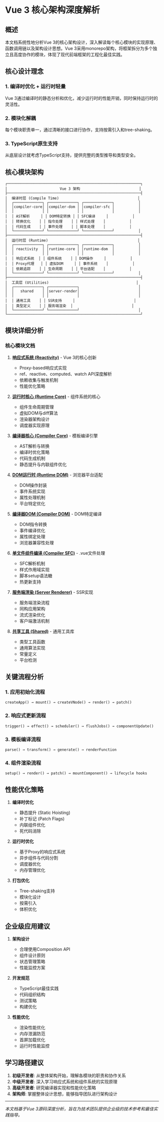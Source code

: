 # Vue 3 核心架构深度解析

## 概述

本文档系统性地分析Vue 3的核心架构设计，深入解读每个核心模块的实现原理、函数调用链以及架构设计思想。Vue 3采用monorepo架构，将框架拆分为多个独立且高度协作的模块，体现了现代前端框架的工程化最佳实践。

## 核心设计理念

### 1. 编译时优化 + 运行时轻量
Vue 3通过编译时的静态分析和优化，减少运行时的性能开销，同时保持运行时的灵活性。

### 2. 模块化解耦
每个模块职责单一，通过清晰的接口进行协作，支持按需引入和tree-shaking。

### 3. TypeScript原生支持
从底层设计就考虑TypeScript支持，提供完整的类型推导和类型安全。

## 核心模块架构

```
┌─────────────────────────────────────────────────────────────┐
│                        Vue 3 架构                           │
├─────────────────────────────────────────────────────────────┤
│  编译时层 (Compile Time)                                    │
│  ┌─────────────┐ ┌─────────────┐ ┌─────────────┐           │
│  │compiler-core│ │compiler-dom │ │compiler-sfc │           │
│  │             │ │             │ │             │           │
│  │ AST解析     │ │ DOM特定转换 │ │ SFC编译     │           │
│  │ 转换优化    │ │ 指令处理    │ │ 样式处理    │           │
│  │ 代码生成    │ │ 事件处理    │ │ 脚本处理    │           │
│  └─────────────┘ └─────────────┘ └─────────────┘           │
├─────────────────────────────────────────────────────────────┤
│  运行时层 (Runtime)                                         │
│  ┌─────────────┐ ┌─────────────┐ ┌─────────────┐           │
│  │ reactivity  │ │runtime-core │ │runtime-dom  │           │
│  │             │ │             │ │             │           │
│  │ 响应式系统  │ │ 组件系统    │ │ DOM操作     │           │
│  │ Proxy代理   │ │ 虚拟DOM     │ │ 事件系统    │           │
│  │ 依赖追踪    │ │ 生命周期    │ │ 平台适配    │           │
│  └─────────────┘ └─────────────┘ └─────────────┘           │
├─────────────────────────────────────────────────────────────┤
│  工具层 (Utilities)                                        │
│  ┌─────────────┐ ┌─────────────┐                           │
│  │   shared    │ │server-render│                           │
│  │             │ │             │                           │
│  │ 通用工具    │ │ SSR支持     │                           │
│  │ 类型定义    │ │ 服务端渲染  │                           │
│  └─────────────┘ └─────────────┘                           │
└─────────────────────────────────────────────────────────────┘
```

## 模块详细分析

### 核心模块文档

1. **[响应式系统 (Reactivity)](./reactivity.md)** - Vue 3的核心创新
   - Proxy-based响应式实现
   - ref、reactive、computed、watch API深度解析
   - 依赖收集与触发机制
   - 性能优化策略

2. **[运行时核心 (Runtime Core)](./runtime-core.md)** - 组件系统的核心
   - 组件生命周期管理
   - 虚拟DOM与diff算法
   - 渲染器架构设计
   - 调度器实现原理

3. **[编译器核心 (Compiler Core)](./compiler-core.md)** - 模板编译引擎
   - AST解析与转换
   - 编译时优化策略
   - 代码生成机制
   - 静态提升与内联组件优化

4. **[DOM运行时 (Runtime DOM)](./runtime-dom.md)** - 浏览器平台适配
   - DOM操作封装
   - 事件系统实现
   - 属性处理机制
   - 平台特定优化

5. **[编译器DOM (Compiler DOM)](./compiler-dom.md)** - DOM特定编译
   - DOM指令转换
   - 事件编译优化
   - 属性绑定处理
   - 浏览器兼容性处理

6. **[单文件组件编译 (Compiler SFC)](./compiler-sfc.md)** - .vue文件处理
   - SFC解析机制
   - 样式作用域实现
   - 脚本setup语法糖
   - 热更新支持

7. **[服务端渲染 (Server Renderer)](./server-renderer.md)** - SSR实现
   - 服务端渲染流程
   - 同构应用架构
   - 流式渲染优化
   - 客户端激活机制

8. **[共享工具 (Shared)](./shared.md)** - 通用工具库
   - 类型工具函数
   - 通用算法实现
   - 常量定义
   - 平台检测

## 关键流程分析

### 1. 应用初始化流程
```
createApp() → mount() → createVNode() → render() → patch()
```

### 2. 响应式更新流程
```
trigger() → effect() → scheduler() → flushJobs() → componentUpdate()
```

### 3. 模板编译流程
```
parse() → transform() → generate() → renderFunction
```

### 4. 组件渲染流程
```
setup() → render() → patch() → mountComponent() → lifecycle hooks
```

## 性能优化策略

1. **编译时优化**
   - 静态提升 (Static Hoisting)
   - 补丁标记 (Patch Flags)
   - 内联组件优化
   - 死代码消除

2. **运行时优化**
   - 基于Proxy的响应式系统
   - 异步组件与代码分割
   - 调度器优化
   - 内存管理优化

3. **打包优化**
   - Tree-shaking支持
   - 模块化设计
   - 按需引入
   - 体积优化

## 企业级应用建议

1. **架构设计**
   - 合理使用Composition API
   - 组件设计原则
   - 状态管理策略
   - 性能监控方案

2. **开发规范**
   - TypeScript最佳实践
   - 代码组织结构
   - 测试策略
   - 构建优化

3. **性能优化**
   - 渲染性能优化
   - 内存泄漏防范
   - 首屏加载优化
   - 运行时性能监控

## 学习路径建议

1. **初级开发者**: 从整体架构开始，理解各模块的职责和协作关系
2. **中级开发者**: 深入学习响应式系统和组件系统的实现原理
3. **高级开发者**: 研究编译器实现和性能优化策略
4. **架构师**: 掌握整体设计思想，能够指导团队进行架构设计

---

*本文档基于Vue 3源码深度分析，旨在为技术团队提供企业级的技术参考和最佳实践指导。*